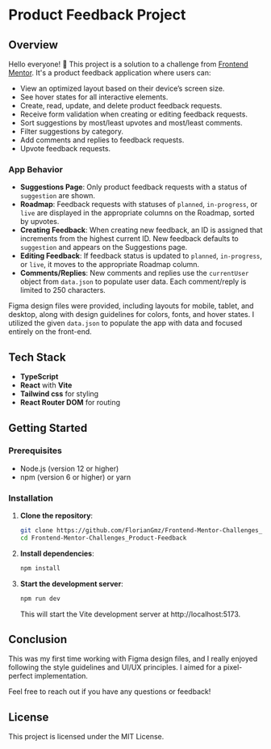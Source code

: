 # Product Feedback Project

## Overview

Hello everyone! 👋 This project is a solution to a challenge from [Frontend Mentor](https://www.frontendmentor.io/). It's a product feedback application where users can:

- View an optimized layout based on their device’s screen size.
- See hover states for all interactive elements.
- Create, read, update, and delete product feedback requests.
- Receive form validation when creating or editing feedback requests.
- Sort suggestions by most/least upvotes and most/least comments.
- Filter suggestions by category.
- Add comments and replies to feedback requests.
- Upvote feedback requests.

### App Behavior

- **Suggestions Page**: Only product feedback requests with a status of `suggestion` are shown.
- **Roadmap**: Feedback requests with statuses of `planned`, `in-progress`, or `live` are displayed in the appropriate columns on the Roadmap, sorted by upvotes.
- **Creating Feedback**: When creating new feedback, an ID is assigned that increments from the highest current ID. New feedback defaults to `suggestion` and appears on the Suggestions page.
- **Editing Feedback**: If feedback status is updated to `planned`, `in-progress`, or `live`, it moves to the appropriate Roadmap column.
- **Comments/Replies**: New comments and replies use the `currentUser` object from `data.json` to populate user data. Each comment/reply is limited to 250 characters.

Figma design files were provided, including layouts for mobile, tablet, and desktop, along with design guidelines for colors, fonts, and hover states. I utilized the given `data.json` to populate the app with data and focused entirely on the front-end.

## Tech Stack

- **TypeScript**
- **React** with **Vite**
- **Tailwind css** for styling
- **React Router DOM** for routing

## Getting Started

### Prerequisites

- Node.js (version 12 or higher)
- npm (version 6 or higher) or yarn

### Installation

1. **Clone the repository**:
   ```sh
   git clone https://github.com/FlorianGmz/Frontend-Mentor-Challenges_Product-Feedback.git
   cd Frontend-Mentor-Challenges_Product-Feedback
   ```
2. **Install dependencies**:
   ```sh
   npm install
   ```
3. **Start the development server**:
   ```sh
   npm run dev
   ```
   This will start the Vite development server at http://localhost:5173.

## Conclusion

This was my first time working with Figma design files, and I really enjoyed following the style guidelines and UI/UX principles. I aimed for a pixel-perfect implementation.

Feel free to reach out if you have any questions or feedback!

## License

This project is licensed under the MIT License.
